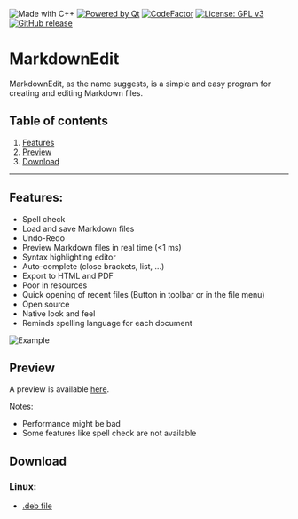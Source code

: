 ![Made with C++](https://forthebadge.com/images/badges/made-with-c-plus-plus.svg)
[![Powered by Qt](https://forthebadge.com/images/badges/powered-by-qt.svg)](https://qt.io)
[![CodeFactor](https://www.codefactor.io/repository/github/software-made-easy/markdownedit/badge/main)](https://www.codefactor.io/repository/github/software-made-easy/markdownedit/overview/main)
[![License: GPL v3](https://img.shields.io/badge/License-GPLv3-blue.svg)](https://www.gnu.org/licenses/gpl-3.0)
[![GitHub release](https://img.shields.io/github/release/software-made-easy/MarkdownEdit.svg)](https://github.com/software-made-easy/MarkdownEdit/releases/)


# MarkdownEdit

MarkdownEdit, as the name suggests, is a simple and easy program for creating and editing Markdown files.

## Table of contents
1. [Features](#features)
2. [Preview](#preview)
3. [Download](#download)

-------

## Features:

- Spell check
- Load and save Markdown files
- Undo-Redo
- Preview Markdown files in real time (<1 ms)
- Syntax highlighting editor
- Auto-complete (close brackets, list, ...)
- Export to HTML and PDF
- Poor in resources
- Quick opening of recent files (Button in toolbar or in the file menu)
- Open source
- Native look and feel
- Reminds spelling language for each document

![Example](https://github.com/software-made-easy/MarkdownEdit/raw/main/doc/images/Example.png)

## Preview

A preview is available [here](https://software-made-easy.github.io/MarkdownEdit/markdownedit.html).

Notes:
- Performance might be bad
- Some features like spell check are not available

## Download
### Linux:

- [.deb file](https://github.com/software-made-easy/MarkdownEdit/releases/latest/download/MarkdownEdit.deb)
